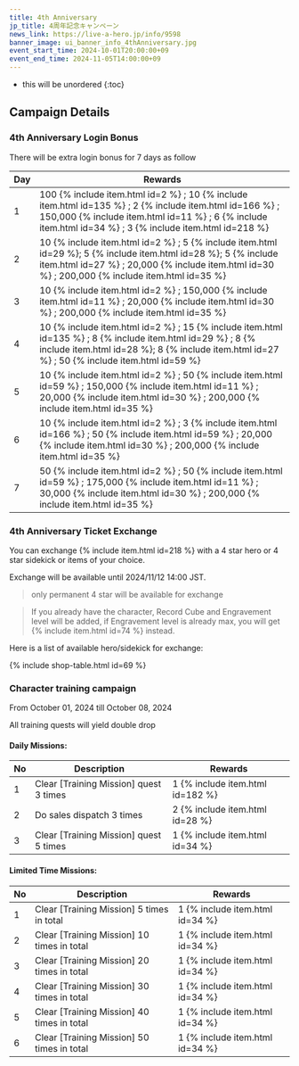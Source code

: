```yaml
---
title: 4th Anniversary
jp_title: 4周年記念キャンペーン
news_link: https://live-a-hero.jp/info/9598
banner_image: ui_banner_info_4thAnniversary.jpg
event_start_time: 2024-10-01T20:00:00+09
event_end_time: 2024-11-05T14:00:00+09
---
```


* this will be unordered
{:toc}

## Campaign Details

### 4th Anniversary Login Bonus

There will be extra login bonus for 7 days as follow

| Day| Rewards |
|----|-----------------------------------------------------------|
| 1  | 100 {% include item.html id=2 %} ; 10 {% include item.html id=135 %} ; 2 {% include item.html id=166 %} ; 150,000 {% include item.html id=11 %} ; 6 {% include item.html id=34 %} ; 3 {% include item.html id=218 %} |
| 2  | 10 {% include item.html id=2 %} ; 5 {% include item.html id=29 %}; 5 {% include item.html id=28 %}; 5 {% include item.html id=27 %} ; 20,000 {% include item.html id=30 %} ; 200,000 {% include item.html id=35 %} |
| 3  | 10 {% include item.html id=2 %} ; 150,000 {% include item.html id=11 %} ; 20,000 {% include item.html id=30 %} ; 200,000 {% include item.html id=35 %} |
| 4  | 10 {% include item.html id=2 %} ; 15 {% include item.html id=135 %} ; 8 {% include item.html id=29 %} ; 8 {% include item.html id=28 %}; 8 {% include item.html id=27 %} ; 50 {% include item.html id=59 %} |
| 5  | 10 {% include item.html id=2 %} ; 50 {% include item.html id=59 %} ; 150,000 {% include item.html id=11 %} ; 20,000 {% include item.html id=30 %} ; 200,000 {% include item.html id=35 %} |
| 6  | 10 {% include item.html id=2 %} ; 3 {% include item.html id=166 %} ; 50 {% include item.html id=59 %} ; 20,000 {% include item.html id=30 %} ; 200,000 {% include item.html id=35 %} |
| 7  | 50 {% include item.html id=2 %} ; 50 {% include item.html id=59 %} ; 175,000 {% include item.html id=11 %} ; 30,000 {% include item.html id=30 %} ; 200,000 {% include item.html id=35 %} |

### 4th Anniversary Ticket Exchange

You can exchange {% include item.html id=218 %} with a 4 star hero or 4 star sidekick or items of your choice. 

Exchange will be available until 2024/11/12 14:00 JST.

> only permanent 4 star will be available for exchange

> If you already have the character, Record Cube and Engravement level will be added, if Engravement level is already max, you will get {% include item.html id=74 %} instead.

Here is a list of available hero/sidekick for exchange:

{% include shop-table.html id=69 %}

### Character training campaign

From October 01, 2024 till October 08, 2024

All training quests will yield double drop

#### Daily Missions: 

| No | Description | Rewards |
|----|-----------------------------------------------------------|----------------|
| 1  | Clear \[Training Mission\] quest 3 times | 1 {% include item.html id=182 %} |
| 2  | Do sales dispatch 3 times | 2 {% include item.html id=28 %} |
| 3  | Clear \[Training Mission\] quest 5 times  | 1 {% include item.html id=34 %} |

#### Limited Time Missions: 

| No | Description | Rewards |
|----|-----------------------------------------------------------|----------------|
| 1  | Clear \[Training Mission\] 5 times in total | 1 {% include item.html id=34 %} |
| 2  | Clear \[Training Mission\] 10 times in total | 1 {% include item.html id=34 %} |
| 3  | Clear \[Training Mission\] 20 times in total | 1 {% include item.html id=34 %} |
| 4  | Clear \[Training Mission\] 30 times in total | 1 {% include item.html id=34 %} |
| 5  | Clear \[Training Mission\] 40 times in total | 1 {% include item.html id=34 %} |
| 6  | Clear \[Training Mission\] 50 times in total | 1 {% include item.html id=34 %} |

